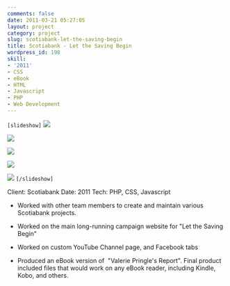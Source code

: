 ```yaml
---
comments: false
date: 2011-03-21 05:27:05
layout: project
category: project
slug: scotiabank-let-the-saving-begin
title: Scotiabank - Let the Saving Begin
wordpress_id: 198
skill:
- '2011'
- CSS
- eBook
- HTML
- Javascript
- PHP
- Web Development
---
```


`[slideshow]`
![](http://ruten.ca/wp-content/uploads/2012/03/scotia-cropped3-site1.jpg)

![](http://ruten.ca/wp-content/uploads/2012/03/scotia-cropped2-site.jpg)

![](http://ruten.ca/wp-content/uploads/2012/03/scotia-cropped4-youtube.jpg)

![](http://ruten.ca/wp-content/uploads/2012/03/scotia-cropped5-fb.jpg)

![](http://ruten.ca/wp-content/uploads/2012/03/scotia-cropped1-ebook.jpg)
`[/slideshow]`

Client: Scotiabank
Date: 2011
Tech: PHP, CSS, Javascript



	
  * Worked with other team members to create and maintain various Scotiabank projects.

	
  * Worked on the main long-running campaign website for "Let the Saving Begin"

	
  * Worked on custom YouTube Channel page, and Facebook tabs

	
  * Produced an eBook version of  "Valerie Pringle's Report". Final product included files that would work on any eBook reader, including Kindle, Kobo, and others.


